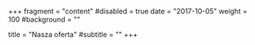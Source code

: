 +++
fragment = "content"
#disabled = true
date = "2017-10-05"
weight = 100
#background = ""

title = "Nasza oferta"
#subtitle = ""
+++

